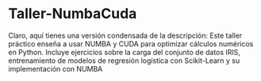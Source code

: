 # Taller-NumbaCuda
 Claro, aquí tienes una versión condensada de la descripción:  Este taller práctico enseña a usar NUMBA y CUDA para optimizar cálculos numéricos en Python. Incluye ejercicios sobre la carga del conjunto de datos IRIS, entrenamiento de modelos de regresión logística con Scikit-Learn y su implementación con NUMBA
